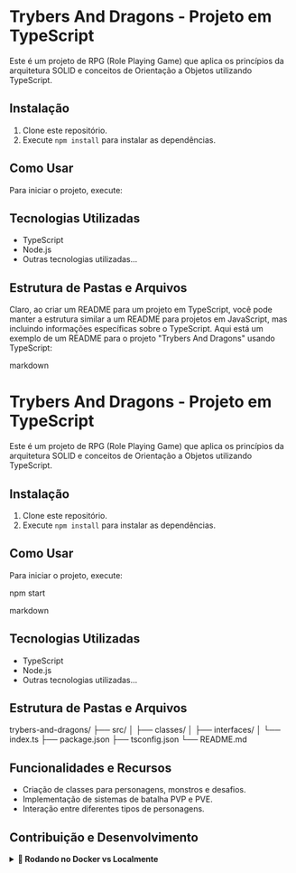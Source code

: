 # Trybers And Dragons - Projeto em TypeScript

Este é um projeto de RPG (Role Playing Game) que aplica os princípios da arquitetura SOLID e conceitos de Orientação a Objetos utilizando TypeScript.

## Instalação

1. Clone este repositório.
2. Execute `npm install` para instalar as dependências.

## Como Usar

Para iniciar o projeto, execute:


## Tecnologias Utilizadas

- TypeScript
- Node.js
- Outras tecnologias utilizadas...

## Estrutura de Pastas e Arquivos

Claro, ao criar um README para um projeto em TypeScript, você pode manter a estrutura similar a um README para projetos em JavaScript, mas incluindo informações específicas sobre o TypeScript. Aqui está um exemplo de um README para o projeto "Trybers And Dragons" usando TypeScript:

markdown

# Trybers And Dragons - Projeto em TypeScript

Este é um projeto de RPG (Role Playing Game) que aplica os princípios da arquitetura SOLID e conceitos de Orientação a Objetos utilizando TypeScript.

## Instalação

1. Clone este repositório.
2. Execute `npm install` para instalar as dependências.

## Como Usar

Para iniciar o projeto, execute:

npm start

markdown


## Tecnologias Utilizadas

- TypeScript
- Node.js
- Outras tecnologias utilizadas...

## Estrutura de Pastas e Arquivos

trybers-and-dragons/
├── src/
│ ├── classes/
│ ├── interfaces/
│ └── index.ts
├── package.json
├── tsconfig.json
└── README.md


## Funcionalidades e Recursos

- Criação de classes para personagens, monstros e desafios.
- Implementação de sistemas de batalha PVP e PVE.
- Interação entre diferentes tipos de personagens.

## Contribuição e Desenvolvimento




<details>
  <summary><strong>🐋 Rodando no Docker vs Localmente</strong></summary><br />
  
  ## Com Docker

  > Rode o serviço `node` com o comando `docker-compose up -d`.
  - Esse serviço irá inicializar um container chamado `trybers_and_dragons`.
  - A partir daqui você pode rodar o container `trybers_and_dragons` via CLI ou abri-lo no VS Code.

  > Use o comando `docker exec -it trybers_and_dragons bash`.
  - Ele te dará acesso ao terminal interativo do container criado pelo compose, que está rodando em segundo plano.

  > Instale as dependências [**Caso existam**] com `npm install`
  
  ⚠ Atenção ⚠ Caso opte por utilizar o Docker, **TODOS** os comandos disponíveis no `package.json` (npm start, npm test, npm run dev, ...) devem ser executados **DENTRO** do container, ou seja, no terminal que aparece após a execução do comando `docker exec` citado acima. 


✨ **Dica:** A extensão `Remote - Containers` (que estará na seção de extensões recomendadas do VS Code) é indicada para que você possa desenvolver sua aplicação no container Docker direto no VS Code, como você faz com seus arquivos locais.


---
  
  ## Sem Docker
  
  > Instale as dependências [**Caso existam**] com `npm install`
  
  ✨ **Dica:** Para rodar o projeto desta forma, obrigatoriamente você deve ter o `node` instalado em seu computador.

  <br/>
</details>
